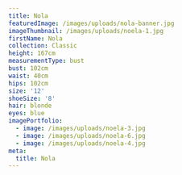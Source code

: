 ```yaml
---
title: Nola
featuredImage: /images/uploads/nola-banner.jpg
imageThumbnail: /images/uploads/noela-1.jpg
firstName: Nola
collection: Classic
height: 167cm
measurementType: bust
bust: 102cm
waist: 40cm
hips: 102cm
size: '12'
shoeSize: '8'
hair: blonde
eyes: blue
imagePortfolio:
  - image: /images/uploads/noela-3.jpg
  - image: /images/uploads/noela-6.jpg
  - image: /images/uploads/noela-4.jpg
meta:
  title: Nola
---
```


